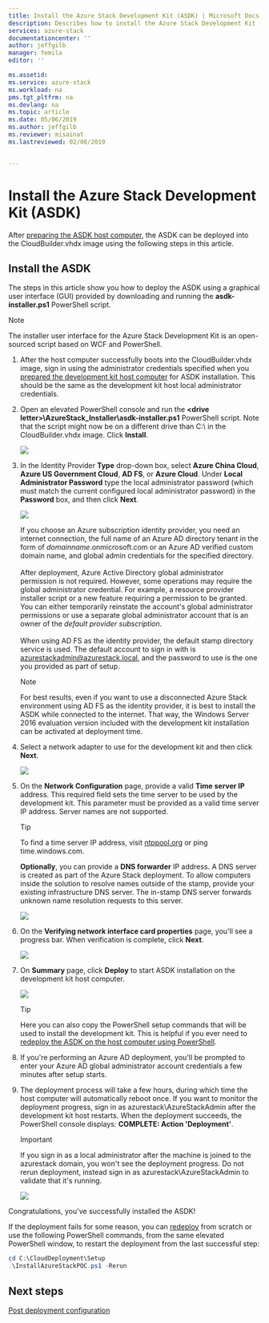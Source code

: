 ```yaml
---
title: Install the Azure Stack Development Kit (ASDK) | Microsoft Docs
description: Describes how to install the Azure Stack Development Kit (ASDK).
services: azure-stack
documentationcenter: ''
author: jeffgilb
manager: femila
editor: ''

ms.assetid: 
ms.service: azure-stack
ms.workload: na
pms.tgt_pltfrm: na
ms.devlang: na
ms.topic: article
ms.date: 05/06/2019
ms.author: jeffgilb
ms.reviewer: misainat
ms.lastreviewed: 02/08/2019


---
```


# Install the Azure Stack Development Kit (ASDK)
After [preparing the ASDK host computer](asdk-prepare-host.md), the ASDK can be deployed into the CloudBuilder.vhdx image using the following steps in this article.

## Install the ASDK
The steps in this article show you how to deploy the ASDK using a graphical user interface (GUI) provided by downloading and running the **asdk-installer.ps1** PowerShell script.

> [!NOTE]
> The installer user interface for the Azure Stack Development Kit is an open-sourced script based on WCF and PowerShell.


1. After the host computer successfully boots into the CloudBuilder.vhdx image, sign in using the administrator credentials specified when you [prepared the development kit host computer](asdk-prepare-host.md) for ASDK installation. This should be the same as the development kit host local administrator credentials.
2. Open an elevated PowerShell console and run the **&lt;drive letter>\AzureStack_Installer\asdk-installer.ps1** PowerShell script. Note that the script might now be on a different drive than C:\ in the CloudBuilder.vhdx image. Click **Install**.

    ![](media/asdk-install/1.PNG) 

3. In the Identity Provider **Type** drop-down box, select **Azure China Cloud**, **Azure US Government Cloud**, **AD FS**, or **Azure Cloud**. Under **Local Administrator Password** type the local administrator password (which must match the current configured local administrator password) in the **Password** box, and then click **Next**.

    ![](media/asdk-install/2.PNG) 
  
   If you choose an Azure subscription identity provider, you need an internet connection, the full name of an Azure AD directory tenant in the form of *domainname*.onmicrosoft.com or an Azure AD verified custom domain name, and global admin credentials for the specified directory.<br><br>After deployment, Azure Active Directory global administrator permission is not required. However, some operations may require the global administrator credential. For example, a resource provider installer script or a new feature requiring a permission to be granted. You can either temporarily reinstate the account's global administrator permissions or use a separate global administrator account that is an owner of the *default provider subscription*.<br><br>When using AD FS as the identity provider, the default stamp directory service is used. The default account to sign in with is azurestackadmin@azurestack.local, and the password to use is the one you provided as part of setup.

   > [!NOTE]
   > For best results, even if you want to use a disconnected Azure Stack environment using AD FS as the identity provider, it is best to install the ASDK while connected to the internet. That way, the Windows Server 2016 evaluation version included with the development kit installation can be activated at deployment time.

4. Select a network adapter to use for the development kit and then click **Next**.

    ![](media/asdk-install/3.PNG)

5. On the **Network Configuration** page, provide a valid **Time server IP** address. This required field sets the time server to be used by the development kit. This parameter must be provided as a valid time server IP address. Server names are not supported.

      > [!TIP]
      > To find a time server IP address, visit [ntppool.org](https://www.ntppool.org/) or ping time.windows.com. 

    **Optionally**, you can provide a **DNS forwarder** IP address. A DNS server is created as part of the Azure Stack deployment. To allow computers inside the solution to resolve names outside of the stamp, provide your existing infrastructure DNS server. The in-stamp DNS server forwards unknown name resolution requests to this server.

    ![](media/asdk-install/4.PNG)

6. On the **Verifying network interface card properties** page, you'll see a progress bar. When verification is complete, click **Next**.

    ![](media/asdk-install/5.PNG)

7. On **Summary** page, click **Deploy** to start ASDK installation on the development kit host computer.

    ![](media/asdk-install/6.PNG)

    > [!TIP]
    > Here you can also copy the PowerShell setup commands that will be used to install the development kit. This is helpful if you ever need to [redeploy the ASDK on the host computer using PowerShell](asdk-deploy-powershell.md).

8. If you're performing an Azure AD deployment, you'll be prompted to enter your Azure AD global administrator account credentials a few minutes after setup starts.

9. The deployment process will take a few hours, during which time the host computer will automatically reboot once. If you want to monitor the deployment progress, sign in as azurestack\AzureStackAdmin after the development kit host restarts. When the deployment succeeds, the PowerShell console displays: **COMPLETE: Action 'Deployment'**. 
    > [!IMPORTANT]
    > If you sign in as a local administrator after the machine is joined to the azurestack domain, you won't see the deployment progress. Do not rerun deployment, instead sign in as azurestack\AzureStackAdmin to validate that it's running.

    ![](media/asdk-install/7.PNG)

Congratulations, you've successfully installed the ASDK!

If the deployment fails for some reason, you can [redeploy](asdk-redeploy.md) from scratch or use the following PowerShell commands, from the same elevated PowerShell window, to restart the deployment from the last successful step:

  ```powershell
  cd C:\CloudDeployment\Setup
  .\InstallAzureStackPOC.ps1 -Rerun
  ```

## Next steps
[Post deployment configuration](asdk-post-deploy.md)
